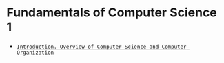 # Fundamentals of Computer Science 1

- [`Introduction. Overview of Computer Science and Computer Organization`]()
